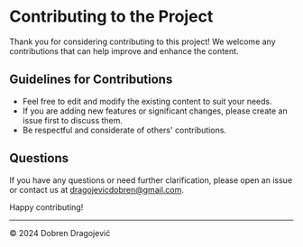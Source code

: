 # Contributing to the Project

Thank you for considering contributing to this project! We welcome any contributions that can help improve and enhance the content.

## Guidelines for Contributions

- Feel free to edit and modify the existing content to suit your needs.
- If you are adding new features or significant changes, please create an issue first to discuss them.
- Be respectful and considerate of others' contributions.

## Questions

If you have any questions or need further clarification, please open an issue or contact us at [dragojevicdobren@gmail.com](dragojevicdobren@gmail.com).

Happy contributing!

---

© 2024 Dobren Dragojević
